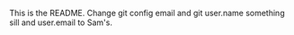 This is the README.
Change git config email and git user.name something sill and user.email to Sam's.
